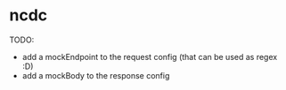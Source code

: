 # ncdc

TODO:

- add a mockEndpoint to the request config (that can be used as regex :D)
- add a mockBody to the response config
